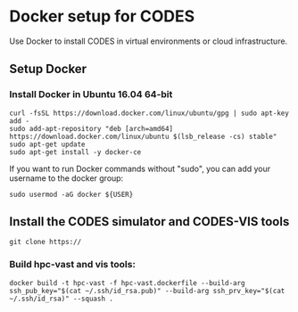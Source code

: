 # Docker setup for CODES

Use Docker to install CODES in virtual environments or cloud infrastructure. 

## Setup Docker

### Install Docker in Ubuntu 16.04 64-bit 

```
curl -fsSL https://download.docker.com/linux/ubuntu/gpg | sudo apt-key add -
sudo add-apt-repository "deb [arch=amd64] https://download.docker.com/linux/ubuntu $(lsb_release -cs) stable"
sudo apt-get update
sudo apt-get install -y docker-ce

````

If you want to run Docker commands without "sudo", you can add your username to the docker group:
```
sudo usermod -aG docker ${USER}
```

## Install the CODES simulator and CODES-VIS tools

```
git clone https://
```


### Build hpc-vast and vis tools: 

```
docker build -t hpc-vast -f hpc-vast.dockerfile --build-arg ssh_pub_key="$(cat ~/.ssh/id_rsa.pub)" --build-arg ssh_prv_key="$(cat ~/.ssh/id_rsa)" --squash .